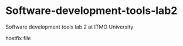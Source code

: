 # Software-development-tools-lab2
Software development tools lab 2 at ITMO University

hostfix file
